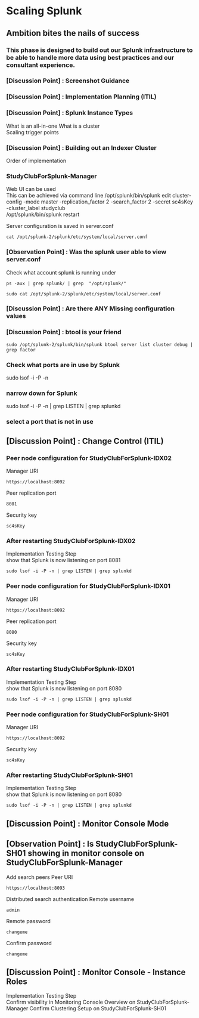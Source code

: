 # Scaling Splunk
## Ambition bites the nails of success

### This phase is designed to build out our Splunk infrastructure to be able to handle more data using best practices and our consultant experience.

### [Discussion Point] : Screenshot Guidance
### [Discussion Point] : Implementation Planning (ITIL)
### [Discussion Point] : Splunk Instance Types
What is an all-in-one
What is a cluster  
Scaling trigger points  

### [Discussion Point] : Building out an Indexer Cluster
Order of implementation  

### StudyClubForSplunk-Manager
Web UI can be used  
This can be achieved via command line
/opt/splunk/bin/splunk edit cluster-config -mode master -replication_factor 2 -search_factor 2 -secret sc4sKey -cluster_label studyclub  
/opt/splunk/bin/splunk restart  

Server configuration is saved in server.conf
```
cat /opt/splunk-2/splunk/etc/system/local/server.conf
```
### [Observation Point] : Was the splunk user able to view server.conf

Check what account splunk is running under
```
ps -aux | grep splunk/ | grep  "/opt/splunk/"
```

```
sudo cat /opt/splunk-2/splunk/etc/system/local/server.conf
```
### [Discussion Point] : Are there ANY Missing configuration values


### [Discussion Point] : btool is your friend
```
sudo /opt/splunk-2/splunk/bin/splunk btool server list cluster debug | grep factor
```

### Check what ports are in use by Splunk

sudo lsof -i -P -n
### narrow down for Splunk
sudo lsof -i -P -n | grep LISTEN | grep splunkd
### select a port that is not in use 
## [Discussion Point] : Change Control (ITIL)

### Peer node configuration for StudyClubForSplunk-IDX02
Manager URI  
```
https://localhost:8092
```
Peer replication port  
```
8081
```
Security key  
```
sc4sKey
```

### After restarting StudyClubForSplunk-IDX02
Implementation Testing Step  
show that Splunk is now listening on port 8081  
```
sudo lsof -i -P -n | grep LISTEN | grep splunkd
```


### Peer node configuration for StudyClubForSplunk-IDX01
Manager URI  
```
https://localhost:8092
```
Peer replication port  
```
8080
```
Security key  
```
sc4sKey
```

### After restarting StudyClubForSplunk-IDX01
Implementation Testing Step  
show that Splunk is now listening on port 8080    
```
sudo lsof -i -P -n | grep LISTEN | grep splunkd
```


### Peer node configuration for StudyClubForSplunk-SH01
Manager URI  
```
https://localhost:8092
```
Security key  
```
sc4sKey
```

### After restarting StudyClubForSplunk-SH01
Implementation Testing Step  
show that Splunk is now listening on port 8080    
```
sudo lsof -i -P -n | grep LISTEN | grep splunkd
```

## [Discussion Point] : Monitor Console Mode

## [Observation Point] : Is StudyClubForSplunk-SH01 showing in monitor console on StudyClubForSplunk-Manager

Add search peers
Peer URI  
```
https://localhost:8093
```

Distributed search authentication
Remote username  
```
admin
```
Remote password  
```
changeme
```
Confirm password
```
changeme
```

## [Discussion Point] : Monitor Console - Instance Roles

Implementation Testing Step  
Confirm visibility in Monitoring Console Overview on StudyClubForSplunk-Manager
Confirm Clustering Setup on StudyClubForSplunk-SH01 

